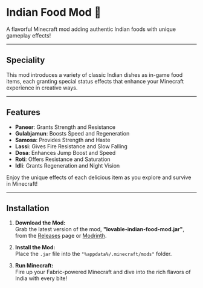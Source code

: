 # Indian Food Mod 🍛

A flavorful Minecraft mod adding authentic Indian foods with unique gameplay effects!

---

## Speciality

This mod introduces a variety of classic Indian dishes as in-game food items, each granting special status effects that enhance your Minecraft experience in creative ways.

---

## Features

- **Paneer**: Grants Strength and Resistance  
- **Gulabjamun**: Boosts Speed and Regeneration  
- **Samosa**: Provides Strength and Haste  
- **Lassi**: Gives Fire Resistance and Slow Falling  
- **Dosa**: Enhances Jump Boost and Speed  
- **Roti**: Offers Resistance and Saturation  
- **Idli**: Grants Regeneration and Night Vision  

Enjoy the unique effects of each delicious item as you explore and survive in Minecraft!

---


##  Installation  

1. **Download the Mod:**  
   Grab the latest version of the mod, **"lovable-indian-food-mod.jar"**, from the [Releases](#) page or [Modrinth](https://modrinth.com/mod/lovable-indian-food-mod).  

2. **Install the Mod:**  
   Place the `.jar` file into the `"%appdata%/.minecraft/mods"` folder.  

3. **Run Minecraft:**  
   Fire up your Fabric-powered Minecraft and dive into the rich flavors of India with every bite! 

